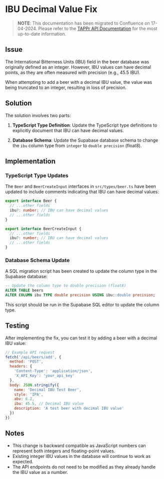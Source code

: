 # IBU Decimal Value Fix

> **NOTE**: This documentation has been migrated to Confluence on 17-04-2024. Please refer to the [TAPPr API Documentation](https://mrwilljackson-projects.atlassian.net/wiki/spaces/API) for the most up-to-date information.

## Issue

The International Bitterness Units (IBU) field in the beer database was originally defined as an integer. However, IBU values can have decimal points, as they are often measured with precision (e.g., 45.5 IBU).

When attempting to add a beer with a decimal IBU value, the value was being truncated to an integer, resulting in loss of precision.

## Solution

The solution involves two parts:

1. **TypeScript Type Definition**: Update the TypeScript type definitions to explicitly document that IBU can have decimal values.

2. **Database Schema**: Update the Supabase database schema to change the `ibu` column type from `integer` to `double precision` (float8).

## Implementation

### TypeScript Type Updates

The `Beer` and `BeerCreateInput` interfaces in `src/types/beer.ts` have been updated to include comments indicating that IBU can have decimal values:

```typescript
export interface Beer {
  // ...other fields
  ibu?: number; // IBU can have decimal values
  // ...other fields
}

export interface BeerCreateInput {
  // ...other fields
  ibu?: number; // IBU can have decimal values
  // ...other fields
}
```

### Database Schema Update

A SQL migration script has been created to update the column type in the Supabase database:

```sql
-- Update the column type to double precision (float8)
ALTER TABLE beers
ALTER COLUMN ibu TYPE double precision USING ibu::double precision;
```

This script should be run in the Supabase SQL editor to update the column type.

## Testing

After implementing the fix, you can test it by adding a beer with a decimal IBU value:

```javascript
// Example API request
fetch('/api/beers/add', {
  method: 'POST',
  headers: {
    'Content-Type': 'application/json',
    'X_API_Key': 'your_api_key'
  },
  body: JSON.stringify({
    name: 'Decimal IBU Test Beer',
    style: 'IPA',
    abv: 6.2,
    ibu: 45.5, // Decimal IBU value
    description: 'A test beer with decimal IBU value'
  })
})
```

## Notes

- This change is backward compatible as JavaScript numbers can represent both integers and floating-point values.
- Existing integer IBU values in the database will continue to work as expected.
- The API endpoints do not need to be modified as they already handle the IBU value as a number.
